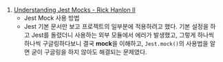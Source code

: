 1. [Understanding Jest Mocks - Rick Hanlon II](https://medium.com/@rickhanlonii/understanding-jest-mocks-f0046c68e53c)
   - Jest Mock 사용 방법
   - Jest 기본 문서만 보고 프로젝트의 일부분에 적용하려고 했다. 기본 설정을 하고 Jest를 돌렸더니 사용하는 외부 모듈에서 에러가 발생했고, 그렇게 하나씩 하나씩 구글링하다보니 결국 **mock**을 이해하고, `Jest.mock()`의 사용법을 알면 굳이 구글링을 하지 않아도 해결되는 문제였다.

